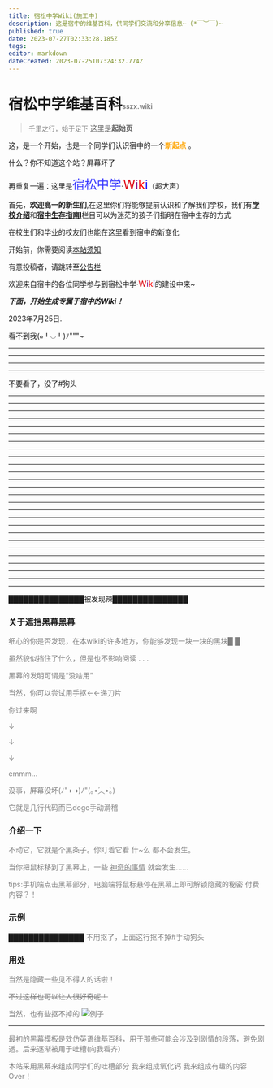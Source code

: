```yaml
---
title: 宿松中学Wiki(施工中)
description: 这是宿中的维基百科，供同学们交流和分享信息~ (*￣︶￣)~
published: true
date: 2023-07-27T02:33:28.185Z
tags: 
editor: markdown
dateCreated: 2023-07-25T07:24:32.774Z
---
```


# 宿松中学维基百科<font color=gray size=2>sszx.wiki

>千里之行，始于足下</font>
这里是**起始页** 


这，是一个开始，也是一个同学们认识宿中的一个<font color=orange>**新起点**</font> 。

什么？你不知道这个站？<span class="heimu" title="你知道的太多了">屏幕坏了</span>

再重复一遍：这里是<font color=#3333FF size=5>宿松中学</font>·<font color=deepgold size=5>W</font><font color=purple size=5>i</font><font color=red size=5>k</font><font color=blue size=5>i</font><span class="heimu" title="你知道的太多了">（超大声）</span>

首先，**欢迎高一的新生们**,在这里你们将能够提前认识和了解我们学校，我们有[**学校介绍**](home/学校介绍)和[**宿中生存指南I**](home/宿中生存指南I)栏目可以为迷茫的孩子们指明在宿中生存的方式

在校生们和毕业的校友们也能在这里看到宿中的新变化

开始前，你需要阅读[本站须知](home/关于)

有意投稿者，请跳转至[公告栏](公告栏)

欢迎来自宿中的各位同学参与到宿松中学</font>·<font color=deepgold size=3>W</font><font color=purple size=3>i</font><font color=red size=3>k</font><font color=blue size=3>i</font>的建设中来~

***_下面，开始生成专属于宿中的Wiki！_***

2023年7月25日.

<span class="heimu" title="你知道的太多了">看不到我(๑╹◡╹)ﾉ"""~</span>

---
---
---
---

不要看了，没了#狗头

---
---
---
---
---
---
---
---
---
---
---
---
---
---
---
---
---
---
---
---
---
---
---
---
---
---

**███████████████**<span class="heimu" title="你知道的太多了">被发现辣</span>**███████████████**


### 关于遮挡黑幕<span class="heimu" title="你知道的太多了">黑幕</span>
<font color=gray>
细心的你是否发现，在本wiki的许多地方，你能够发现一块一块的黑块█ █

虽然貌似挡住了什么，但是也不影响阅读 . . .

黑幕的发明可谓是“没啥用”
  
当然，你可以尝试用手抠<span class="heimu" title="你知道的太多了">←←递刀片</span>
  
<span class="heimu" title="你知道的太多了">你过来啊</span>

↓

↓

↓

emmm...
  
没事，屏幕没坏(ﾉ"◑ ◑)ﾉ"(｡•́︿•̀｡)

它就是几行代码而已doge<span class="heimu" title="你知道的太多了">手动滑稽</span>
</font>
### 介绍一下
<font color=gray>
不动它，它就是个黑条子。你盯着它看 什~么 都不会发生。

当你把鼠标移到了黑幕上，一些 <u>神奇的事情</u> 就会发生……

tips:手机端点击黑幕部分，电脑端将鼠标悬停在黑幕上即可解锁隐藏的秘密 <span class="heimu" title="你知道的太多了">付费内容？！</span>
</font>
### 示例
███████████████
<font color=gray>不用抠了，上面这行抠不掉#手动狗头</font>

### 用处
<font color=gray>当然是隐藏一些<span class="heimu" title="你知道的太多了">见不得人</span>的话啦！

~~不过这样也可以让人很好奇呢！~~

当然，也有些抠不掉的
![例子](https://img2018.cnblogs.com/i-beta/1705211/202002/1705211-20200224020413077-3370159.png)

---
最初的黑幕模板是效仿英语维基百科，用于那些可能会涉及到剧情的段落，避免剧透。后来逐渐被用于吐槽<span class="heimu" title="你知道的太多了">(向我看齐）</span>

本站采用黑幕来组成同学们的吐槽部分
<span class="heimu" title="你知道的太多了">我来组成氧化钙</span>
<span class="heimu" title="你知道的太多了">我来组成有趣的内容</span>
Over！
</font>
